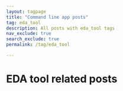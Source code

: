 ```yaml
---
layout: tagpage
title: "Command line app posts"
tag: eda_tool
description: All posts with eda_tool tags
nav_exclude: true
search_exclude: true
permalink: /tag/eda_tool

---
```


# EDA tool related posts




